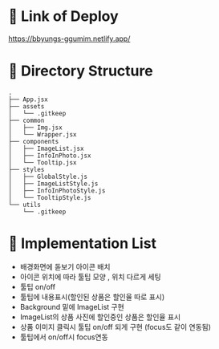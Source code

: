 # 🎉 Link of Deploy
<a href="https://bbyungs-ggumim.netlify.app/" target="_blank">https://bbyungs-ggumim.netlify.app/</a>

# 🎉 Directory Structure
```
.
├── App.jsx
├── assets
│   └── .gitkeep	
├── common
│   ├── Img.jsx
│   └── Wrapper.jsx
├── components		
│   ├── ImageList.jsx
│   ├── InfoInPhoto.jsx
│   └── Tooltip.jsx
├── styles
│   ├── GlobalStyle.js
│   ├── ImageListStyle.js
│   ├── InfoInPhotoStyle.js
│   └── TooltipStyle.js
└── utils
    └── .gitkeep

```

# 🎉 Implementation List

- 배경화면에 돋보기 아이콘 배치
- 아이콘 위치에 따라 툴팁 모양 , 위치 다르게 세팅
- 툴팁 on/off 
- 툴팁에 내용표시(할인된 상품은 할인율 따로 표시)
- Background 밑에 ImageList 구현
- ImageList의 상품 사진에 할인중인 상품은 할인율 표시
- 상품 이미지 클릭시 툴팁 on/off 되게 구현 (focus도 같이 연동됨)
- 툴팁에서 on/off시 focus연동





